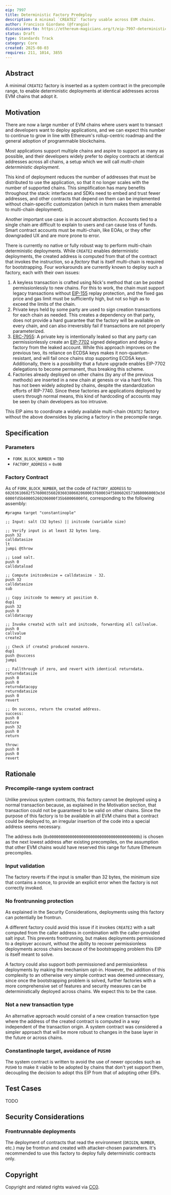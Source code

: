 ```yaml
---
eip: 7997
title: Deterministic Factory Predeploy
description: A minimal `CREATE2` factory usable across EVM chains.
author: Francisco Giordano (@frangio)
discussions-to: https://ethereum-magicians.org/t/eip-7997-deterministic-factory-predeploy/24998
status: Draft
type: Standards Track
category: Core
created: 2025-08-03
requires: 211, 1014, 3855
---
```


## Abstract

A minimal `CREATE2` factory is inserted as a system contract in the precompile range, to enable deterministic deployments at identical addresses across EVM chains that adopt it.

## Motivation

There are now a large number of EVM chains where users want to transact and developers want to deploy applications, and we can expect this number to continue to grow in line with Ethereum's rollup-centric roadmap and the general adoption of programmable blockchains.

Most applications support multiple chains and aspire to support as many as possible, and their developers widely prefer to deploy contracts at identical addresses across all chains, a setup which we will call *multi-chain deterministic deployment*.

This kind of deployment reduces the number of addresses that must be distributed to use the application, so that it no longer scales with the number of supported chains. This simplification has many benefits throughout the stack: interfaces and SDKs need to embed and trust fewer addresses, and other contracts that depend on them can be implemented without chain-specific customization (which in turn makes them amenable to multi-chain deployment).

Another important use case is in account abstraction. Accounts tied to a single chain are difficult to explain to users and can cause loss of funds. Smart contract accounts must be multi-chain, like EOAs, or they offer downgraded UX and are more prone to error.

There is currently no native or fully robust way to perform multi-chain deterministic deployments. While `CREATE2` enables deterministic deployments, the created address is computed from that of the contract that invokes the instruction, so a *factory* that is itself multi-chain is required for bootstrapping. Four workarounds are currently known to deploy such a factory, each with their own issues:

1. A keyless transaction is crafted using Nick's method that can be posted permissionlessly to new chains. For this to work, the chain must support legacy transactions without [EIP-155](./eip-155.md) replay protection, and the fixed gas price and gas limit must be sufficiently high, but not so high as to exceed the limits of the chain.
2. Private keys held by some party are used to sign creation transactions for each chain as needed. This creates a dependency on that party, does not provide a hard guarantee that the factory will be available on every chain, and can also irreversibly fail if transactions are not properly parameterized.
3. [ERC-7955](./eip-7955.md): A private key is intentionally leaked so that any party can permissionlessly create an [EIP-7702](./eip-7702.md) signed delegation and deploy a factory from the leaked account. While this approach improves on the previous two, its reliance on ECDSA keys makes it non-quantum-resistant, and will fail once chains stop supporting ECDSA keys. Additionally, there is a possibility that a future upgrade enables EIP-7702 delegations to become permanent, thus breaking this scheme.
4. Factories already deployed on other chains (by any of the previous methods) are inserted in a new chain at genesis or via a hard fork. This has not been widely adopted by chains, despite the standardization efforts of RIP-7740. Since these factories are applications deployed by users through normal means, this kind of hardcoding of accounts may be seen by chain developers as too intrusive.

This EIP aims to coordinate a widely available multi-chain `CREATE2` factory without the above downsides by placing a factory in the precompile range.

## Specification

### Parameters

* `FORK_BLOCK_NUMBER` = `TBD`
* `FACTORY_ADDRESS` = `0x0B`

### Factory Contract

As of `FORK_BLOCK_NUMBER`, set the code of `FACTORY_ADDRESS` to `60203610602f5760003560203603806020600037600034f5806026573d600060003e3d6000fd5b60005260206000f35b60006000fd`, corresponding to the following assembly:

```
#pragma target "constantinople"

;; Input: salt (32 bytes) || initcode (variable size)

;; Verify input is at least 32 bytes long.
push 32
calldatasize
lt
jumpi @throw

;; Load salt.
push 0
calldataload

;; Compute initcodesize = calldatasize - 32.
push 32
calldatasize
sub

;; Copy initcode to memory at position 0.
dup1
push 32
push 0
calldatacopy

;; Invoke create2 with salt and initcode, forwarding all callvalue.
push 0
callvalue
create2

;; Check if create2 produced nonzero.
dup1
push @success
jumpi

;; Fallthrough if zero, and revert with identical returndata.
returndatasize
push 0
push 0
returndatacopy
returndatasize
push 0
revert

;; On success, return the created address.
success:
push 0
mstore
push 32
push 0
return

throw:
push 0
push 0
revert
```

## Rationale

### Precompile-range system contract

Unlike previous system contracts, this factory cannot be deployed using a normal transaction because, as explained in the Motivation section, that transaction could not be guaranteed to be valid on other chains. Since the purpose of this factory is to be available in all EVM chains that a contract could be deployed to, an irregular insertion of the code into a special address seems necessary.

The address `0x0b` (`0x000000000000000000000000000000000000000b`) is chosen as the next lowest address after existing precompiles, on the assumption that other EVM chains would have reserved this range for future Ethereum precompiles.

### Input validation

The factory reverts if the input is smaller than 32 bytes, the minimum size that contains a nonce, to provide an explicit error when the factory is not correctly invoked.

### No frontrunning protection

As explained in the Security Considerations, deployments using this factory can potentially be frontrun.

A different factory could avoid this issue if it invokes `CREATE2` with a salt computed from the caller address in combination with the caller-provided salt input. This prevents frontrunning, but makes deployments permissioned to a deployer account, without the ability to recover permissionless deployments across chains because of the bootstrapping problem this EIP is itself meant to solve.

A factory could also support both permissioned and permissionless deployments by making the mechanism opt-in. However, the addition of this complexity to an otherwise very simple contract was deemed unnecessary, since once the bootstrapping problem is solved, further factories with a more comprehensive set of features and security measures can be deterministically deployed across chains. We expect this to be the case.

### Not a new transaction type

An alternative approach would consist of a new creation transaction type where the address of the created contract is computed in a way independent of the transaction origin. A system contract was considered a simpler approach that will be more robust to changes in the base layer in the future or across chains.

### Constantinople target, avoidance of `PUSH0`

The system contract is written to avoid the use of newer opcodes such as `PUSH0` to make it viable to be adopted by chains that don't yet support them, decoupling the decision to adopt this EIP from that of adopting other EIPs.

## Test Cases

TODO

## Security Considerations

### Frontrunnable deployments

The deployment of contracts that read the environment (`ORIGIN`, `NUMBER`, etc.) may be frontrun and created with attacker-chosen parameters. It's recommended to use this factory to deploy fully deterministic contracts only.

## Copyright

Copyright and related rights waived via [CC0](../LICENSE.md).
